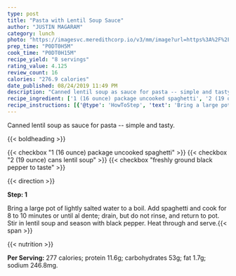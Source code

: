 ```yaml
---
type: post
title: "Pasta with Lentil Soup Sauce"
author: "JUSTIN MAGARAM"
category: lunch
photo: "https://imagesvc.meredithcorp.io/v3/mm/image?url=https%3A%2F%2Fimages.media-allrecipes.com%2Fuserphotos%2F4552951.jpg"
prep_time: "P0DT0H5M"
cook_time: "P0DT0H15M"
recipe_yield: "8 servings"
rating_value: 4.125
review_count: 16
calories: "276.9 calories"
date_published: 08/24/2019 11:49 PM
description: "Canned lentil soup as sauce for pasta -- simple and tasty."
recipe_ingredient: ['1 (16 ounce) package uncooked spaghetti', '2 (19 ounce) cans lentil soup', 'freshly ground black pepper to taste']
recipe_instructions: [{'@type': 'HowToStep', 'text': 'Bring a large pot of lightly salted water to a boil.  Add spaghetti and cook for 8 to 10 minutes or until al dente; drain, but do not rinse, and return to pot.  Stir in lentil soup and season with black pepper.  Heat through and serve.\n'}]
---
```


Canned lentil soup as sauce for pasta -- simple and tasty. 

{{< boldheading >}}

{{< checkbox "1 (16 ounce) package uncooked spaghetti" >}}
{{< checkbox "2 (19 ounce) cans lentil soup" >}}
{{< checkbox "freshly ground black pepper to taste" >}}


{{< direction >}}

**Step: 1**

Bring a large pot of lightly salted water to a boil.  Add spaghetti and cook for 8 to 10 minutes or until al dente; drain, but do not rinse, and return to pot.  Stir in lentil soup and season with black pepper.  Heat through and serve.{{< span >}}

{{< nutrition >}}

**Per Serving:** 277 calories; protein 11.6g; carbohydrates 53g; fat 1.7g; sodium 246.8mg.